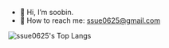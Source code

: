 
- 👋 Hi, I’m soobin.
- 💌 How to reach me: ssue0625@gmail.com

![ssue0625's Top Langs](https://github-readme-stats-soobinua.vercel.app/api/top-langs/?username=soobinua&layout=compact) 

<!--
**ssue0625/ssue0625** is a ✨ _special_ ✨ repository because its `README.md` (this file) appears on your GitHub profile.

Here are some ideas to get you started:

- 🔭 I’m currently working on ...
- 🌱 I’m currently learning ...
- 👯 I’m looking to collaborate on ...
- 🤔 I’m looking for help with ...
- 💬 Ask me about ...
- 📫 How to reach me: ...
- 😄 Pronouns: ...
- ⚡ Fun fact: ...
-->
